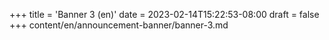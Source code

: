 +++
title = 'Banner 3 (en)'
date = 2023-02-14T15:22:53-08:00
draft = false
+++
content/en/announcement-banner/banner-3.md
